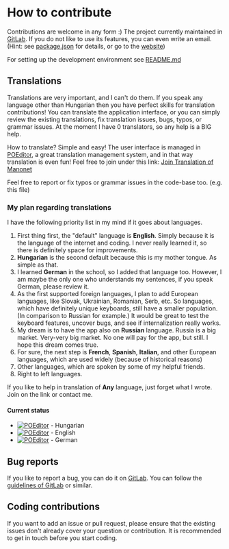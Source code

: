# How to contribute

Contributions are welcome in any form :) The project currently maintained in [GitLab](https://gitlab.com/zyxneo/typing). If you do not like to use its features, you can even write an email. (Hint: see [package.json](package.json) for details, or go to the [website](http://beta.manonet.org))

For setting up the development environment see [README.md](README.md)

## Translations

Translations are very important, and I can't do them. If you speak any language other than Hungarian then you have perfect skills for translation contributions! You can translate the application interface, or you can simply review the existing translations, fix translation issues, bugs, typos, or grammar issues. At the moment I have 0 translators, so any help is a BIG help.

How to translate? Simple and easy! The user interface is managed in [POEditor](https://poeditor.com), a great translation management system, and in that way translation is even fun! Feel free to join under this link: [Join Translation of Manonet](https://poeditor.com/join/project/eIB3WJcqZ9)

Feel free to report or fix typos or grammar issues in the code-base too. (e.g. this file)

### My plan regarding translations

I have the following priority list in my mind if it goes about languages.

1. First thing first, the "default" language is **English**. Simply because it is the language of the internet and coding. I never really learned it, so there is definitely space for improvements.
2. **Hungarian** is the second default because this is my mother tongue. As simple as that.
3. I learned **German** in the school, so I added that language too. However, I am maybe the only one who understands my sentences, if you speak German, please review it.
4. As the first supported foreign languages, I plan to add European languages, like Slovak, Ukrainian, Romanian, Serb, etc. So languages, which have definitely unique keyboards, still have a smaller population. (In comparison to Russian for example.) It would be great to test the keyboard features, uncover bugs, and see if internalization really works.
5. My dream is to have the app also on **Russian** language. Russia is a big market. Very-very big market. No one will pay for the app, but still. I hope this dream comes true.
6. For sure, the next step is **French**, **Spanish**, **Italian**, and other European languages, which are used widely (because of historical reasons)
7. Other languages, which are spoken by some of my helpful friends.
8. Right to left languages.

If you like to help in translation of **Any** language, just forget what I wrote. Join on the link or contact me.

#### Current status

- [![POEditor](https://img.shields.io/poeditor/progress/332969/hu?token=1aabd279b4b49d495134bbcff94c2199)](https://poeditor.com/projects/po_edit?id_language=65&per_page=50&id=332969) - Hungarian
- [![POEditor](https://img.shields.io/poeditor/progress/332969/en?token=1aabd279b4b49d495134bbcff94c2199)](https://poeditor.com/projects/po_edit?id_language=43&per_page=50&id=332969) - English
- [![POEditor](https://img.shields.io/poeditor/progress/332969/de?token=1aabd279b4b49d495134bbcff94c2199)](https://poeditor.com/projects/po_edit?id_language=55&per_page=50&id=332969) - German

## Bug reports

If you like to report a bug, you can do it on [GitLab](https://gitlab.com/zyxneo/typing/-/issues/new). You can follow the [guidelines of GitLab](https://about.gitlab.com/blog/2019/01/09/marker-io-gitlab-integration/) or similar.

## Coding contributions

If you want to add an issue or pull request, please ensure that the existing issues don't already cover your question or contribution. It is recommended to get in touch before you start coding.
